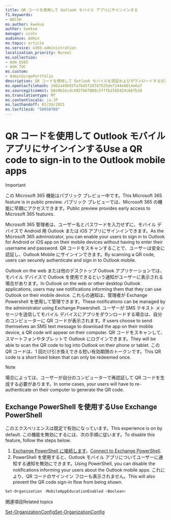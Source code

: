 ```yaml
---
title: QR コードを使用して Outlook モバイル アプリにサインインする
f1.keywords:
- NOCSH
ms.author: kwekua
author: kwekua
manager: scotv
audience: Admin
ms.topic: article
ms.service: o365-administration
localization_priority: Normal
ms.collection:
- Adm_O365
- Adm_TOC
ms.custom:
- AdminSurgePortfolio
description: QR コードを使用して Outlook モバイルを認証およびダウンロードする方法について学習します。
ms.openlocfilehash: 2d62a49b93fa7bd5f2d747525de7244e8014e6a7
ms.sourcegitcommit: b8e9b2ecdc4927b67088c5fffb1585424c66fb10
ms.translationtype: MT
ms.contentlocale: ja-JP
ms.lasthandoff: 01/29/2021
ms.locfileid: "50050780"
---
```

# <a name="use-a-qr-code-to-sign-in-to-the-outlook-mobile-apps"></a><span data-ttu-id="6656a-103">QR コードを使用して Outlook モバイル アプリにサインインする</span><span class="sxs-lookup"><span data-stu-id="6656a-103">Use a QR code to sign-in to the Outlook mobile apps</span></span>

> [!IMPORTANT]
> <span data-ttu-id="6656a-104">この Microsoft 365 機能はパブリック プレビュー中です。</span><span class="sxs-lookup"><span data-stu-id="6656a-104">This Microsoft 365 feature is in public preview.</span></span> <span data-ttu-id="6656a-105">パブリック プレビューでは、Microsoft 365 の機能に早期にアクセスできます。</span><span class="sxs-lookup"><span data-stu-id="6656a-105">Public preview provides early access to Microsoft 365 features.</span></span>

<span data-ttu-id="6656a-106">Microsoft 365 管理者は、ユーザー名とパスワードを入力せずに、モバイル デバイスで Android 用 Outlook または iOS アプリにサインインできます。</span><span class="sxs-lookup"><span data-stu-id="6656a-106">As the Microsoft 365 administrator, you can enable your users to sign in to Outlook for Android or iOS app on their mobile devices without having to enter their username and password.</span></span> <span data-ttu-id="6656a-107">QR コードをスキャンすることで、ユーザーは安全に認証し、Outlook Mobile にサインインできます。</span><span class="sxs-lookup"><span data-stu-id="6656a-107">By scanning a QR code, users can securely authenticate and sign in to Outlook mobile.</span></span>

<span data-ttu-id="6656a-108">Outlook on the web または他のデスクトップ Outlook アプリケーションでは、モバイル デバイスで Outlook を使用できるという通知がユーザーに表示される場合があります。</span><span class="sxs-lookup"><span data-stu-id="6656a-108">In Outlook on the web or other desktop Outlook applications, users may see notifications informing them that they can use Outlook on their mobile device.</span></span> <span data-ttu-id="6656a-109">これらの通知は、管理者が Exchange Powershell を使用して管理できます。</span><span class="sxs-lookup"><span data-stu-id="6656a-109">These notifications can be managed by the administrator using Exchange Powershell.</span></span> <span data-ttu-id="6656a-110">ユーザーが SMS テキスト メッセージを送信してモバイル デバイスにアプリをダウンロードする場合は、自分のコンピューターに QR コードが表示されます。</span><span class="sxs-lookup"><span data-stu-id="6656a-110">If users choose to send themselves an SMS text message to download the app on their mobile device, a QR code will appear on their computer.</span></span> <span data-ttu-id="6656a-111">QR コードをスキャンして、スマートフォンやタブレットで Outlook にログインできます。</span><span class="sxs-lookup"><span data-stu-id="6656a-111">They will be able to scan the QR code to log into Outlook on their phone or tablet.</span></span> <span data-ttu-id="6656a-112">この QR コードは、1 回だけ引き換えできる短い有効期限のトークンです。</span><span class="sxs-lookup"><span data-stu-id="6656a-112">This QR code is a short lived token that can only be redeemed once.</span></span>

> [!NOTE]
> <span data-ttu-id="6656a-113">場合によっては、ユーザーが自分のコンピューターで再認証して QR コードを生成する必要があります。</span><span class="sxs-lookup"><span data-stu-id="6656a-113">In some cases, your users will have to re-authenticate on their computer to generate the QR code.</span></span>

## <a name="use-exchange-powershell"></a><span data-ttu-id="6656a-114">Exchange PowerShell を使用する</span><span class="sxs-lookup"><span data-stu-id="6656a-114">Use Exchange PowerShell</span></span>

<span data-ttu-id="6656a-115">このエクスペリエンスは既定で有効になっています。</span><span class="sxs-lookup"><span data-stu-id="6656a-115">This experience is on by default.</span></span> <span data-ttu-id="6656a-116">この機能を無効にするには、次の手順に従います。</span><span class="sxs-lookup"><span data-stu-id="6656a-116">To disable this feature, follow the steps below.</span></span>

1. <span data-ttu-id="6656a-117">[Exchange PowerShell に接続します](https://docs.microsoft.com/powershell/exchange/connect-to-exchange-online-powershell?view=exchange-ps)。</span><span class="sxs-lookup"><span data-stu-id="6656a-117">[Connect to Exchange PowerShell](https://docs.microsoft.com/powershell/exchange/connect-to-exchange-online-powershell?view=exchange-ps).</span></span>
2. <span data-ttu-id="6656a-118">PowerShell を使用すると、Outlook モバイル アプリについてユーザーに通知する通知を無効にできます。</span><span class="sxs-lookup"><span data-stu-id="6656a-118">Using PowerShell, you can disable the notifications informing your users about the Outlook mobile apps.</span></span> <span data-ttu-id="6656a-119">これにより、QR コードのサインイン フローも表示されません。</span><span class="sxs-lookup"><span data-stu-id="6656a-119">This will also prevent the QR code sign-in flow from being shown.</span></span>

```powershell
Set-Organization -MobileAppEducationEnabled <Boolean>
```

<span data-ttu-id="6656a-120">関連項目</span><span class="sxs-lookup"><span data-stu-id="6656a-120">Related topics</span></span>

[<span data-ttu-id="6656a-121">Set-OrganizationConfig</span><span class="sxs-lookup"><span data-stu-id="6656a-121">Set-OrganizationConfig</span></span>](https://docs.microsoft.com/powershell/module/exchange/set-organizationconfig?view=exchange-ps)